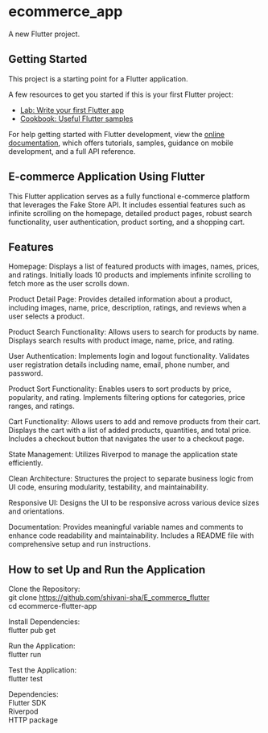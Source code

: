 # ecommerce_app

A new Flutter project.

## Getting Started

This project is a starting point for a Flutter application.

A few resources to get you started if this is your first Flutter project:

- [Lab: Write your first Flutter app](https://docs.flutter.dev/get-started/codelab)
- [Cookbook: Useful Flutter samples](https://docs.flutter.dev/cookbook)

For help getting started with Flutter development, view the
[online documentation](https://docs.flutter.dev/), which offers tutorials,
samples, guidance on mobile development, and a full API reference.


## E-commerce Application Using Flutter

This Flutter application serves as a fully functional e-commerce platform that leverages the Fake Store API. It includes essential features such as infinite scrolling on the homepage, detailed product pages, robust search functionality, user authentication, product sorting, and a shopping cart.

## Features

Homepage:
Displays a list of featured products with images, names, prices, and ratings.
Initially loads 10 products and implements infinite scrolling to fetch more as the user scrolls down.

Product Detail Page:
Provides detailed information about a product, including images, name, price, description, ratings, and reviews when a user selects a product.

Product Search Functionality:
Allows users to search for products by name.
Displays search results with product image, name, price, and rating.

User Authentication:
Implements login and logout functionality.
Validates user registration details including name, email, phone number, and password.

Product Sort Functionality:
Enables users to sort products by price, popularity, and rating.
Implements filtering options for categories, price ranges, and ratings.

Cart Functionality:
Allows users to add and remove products from their cart.
Displays the cart with a list of added products, quantities, and total price.
Includes a checkout button that navigates the user to a checkout page.

State Management:
Utilizes Riverpod to manage the application state efficiently.

Clean Architecture:
Structures the project to separate business logic from UI code, ensuring modularity, testability, and maintainability.

Responsive UI:
Designs the UI to be responsive across various device sizes and orientations.

Documentation:
Provides meaningful variable names and comments to enhance code readability and maintainability.
Includes a README file with comprehensive setup and run instructions.


## How to set Up and Run the Application

Clone the Repository:
<br/>
git clone https://github.com/shivani-sha/E_commerce_flutter
<br/>
cd ecommerce-flutter-app

Install Dependencies:
<br/>
flutter pub get

Run the Application:
<br/>
flutter run

Test the Application:
<br/>
flutter test

Dependencies:
<br/>
Flutter SDK
<br/>
Riverpod
<br/>
HTTP package

